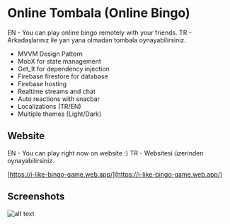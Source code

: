 
# Online Tombala (Online Bingo)

EN - You can play online bingo remotely with your friends.
TR - Arkadaşlarınız ile yan yana olmadan tombala oynayabilirsiniz.

- MVVM Design Pattern 
- MobX for state management
- Get_It for dependency injection
- Firebase firestore for database 
- Firebase hosting
- Realtime streams and chat
- Auto reactions with snacbar
- Localizations (TR/EN)
- Multiple themes (Light/Dark)

## Website

EN - You can play right now on website :)
TR - Websitesi üzerinden oynayabilirsiniz.

[https://i-like-bingo-game.web.app/](https://i-like-bingo-game.web.app/)


## Screenshots

![alt text](https://firebasestorage.googleapis.com/v0/b/i-like-bingo-game.appspot.com/o/collage.jpg?alt=media&token=947a8236-acfb-4a72-a1fb-b17e3777ef55)
